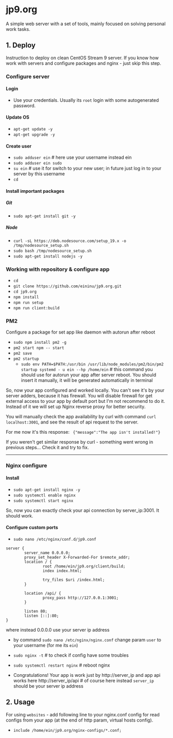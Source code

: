 # jp9.org
A simple web server with a set of tools, mainly focused on solving personal work tasks.

## 1. Deploy
Instruction to deploy on clean CentOS Stream 9 server. If you know how work with servers and configure packages and nginx - just skip this step.

### Configure server

#### Login
- Use your credentials. Usually its `root` login with some autogenerated password.

#### Update OS
- `apt-get update -y`
- `apt-get upgrade -y`

#### Create user
- `sudo adduser ein` # here use your username instead ein
- `sudo adduser ein sudo`
- `su ein` # use it for switch to your new user; in future just log in to your server by this username
- `cd`

#### Install important packages
##### Git
- `sudo apt-get install git -y`

##### Node
- `curl -sL https://deb.nodesource.com/setup_19.x -o /tmp/nodesource_setup.sh`
- `sudo bash /tmp/nodesource_setup.sh`
- `sudo apt-get install nodejs -y`

### Working with repository & configure app
- `cd`
- `git clone https://github.com/eininu/jp9.org.git`
- `cd jp9.org`
- `npm install`
- `npm run setup`
- `npm run client:build`

### PM2
Configure a package for set app like daemon with autorun after reboot

- `sudo npm install pm2 -g`
- `pm2 start npm -- start`
- `pm2 save`
- `pm2 startup`
  - `sudo env PATH=$PATH:/usr/bin /usr/lib/node_modules/pm2/bin/pm2 startup systemd - u ein --hp /home/ein` # this command you should use for autorun your app after server reboot. You should insert it manually, it will be generated automatically in terminal

So, now your app configured and worked locally. You can't see it's by your server adders, because it has firewall. You will disable firewall for get external access to your app by default port but I'm not recommend to do it. Instead of it we will set up Nginx reverse proxy for better security.

You will manually check the app availability by curl with command `curl localhost:3001`, and see the result of api request to the server.

For me now it's this response: `
{"message":"The app isn't installed!"}`

If you weren't get similar response by curl - something went wrong in previous steps... Check it and try to fix.

---

### Nginx configure

#### Install
- `sudo apt-get install nginx -y`
- `sudo systemctl enable nginx`
- `sudo systemctl start nginx`

So, now you can exactly check your api connection by server_ip:3001. It should work.

#### Configure custom ports
- `sudo nano /etc/nginx/conf.d/jp9.conf`
```
server {
        server_name 0.0.0.0;
        proxy_set_header X-Forwarded-For $remote_addr;
        location / {
                root /home/ein/jp9.org/client/build;
                index index.html;
                
                try_files $uri /index.html;
        }

        location /api/ {
                proxy_pass http://127.0.0.1:3001;
        }
        
        listen 80;
        listen [::]:80;
}
```
  where instead 0.0.0.0 use your server ip address

- by command `sudo nano /etc/nginx/nginx.conf` change param `user` to your username (for me its `ein`)
- `sudo nginx -t` # to check if config have some troubles
- `sudo systemctl restart nginx` # reboot nginx

- Congratulations! Your app is work just by http://server_ip and app api works here http://server_ip/api # of course here instead `server_ip` should be your server ip address

## 2. Usage
For using `websites` - add following line to your nginx.conf config for read configs from your app (at the end of http param, virtual hosts config).
- `include /home/ein/jp9.org/nginx-configs/*.conf;`